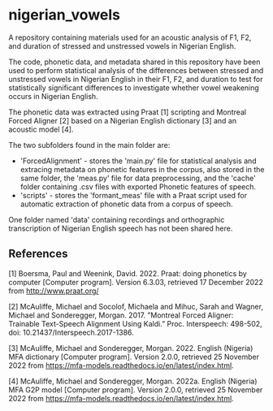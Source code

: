 # nigerian_vowels
A repository containing materials used for an acoustic analysis of F1, F2, and duration of stressed and unstressed vowels in Nigerian English. 

The code, phonetic data, and metadata shared in this repository have been used to perform statistical analysis of the differences between stressed and unstressed vowels in Nigerian English in their F1, F2, and duration to test for statistically significant differences to investigate whether vowel weakening occurs in Nigerian English. 

The phonetic data was extracted using Praat [1] scripting and Montreal Forced Aligner [2] based on a Nigerian English dictionary [3] and an acoustic model [4].

The two subfolders found in the main folder are:

* 'ForcedAlignment' - stores the 'main.py' file for statistical analysis and extracing metadata on phonetic features in the corpus, also stored in the same folder, the 'meas.py' file for data preprocessing, and the 'cache' folder containing .csv files with exported Phonetic features of speech. 
* 'scripts' - stores the 'formant_meas' file with a Praat script used for automatic extraction of phonetic data from a corpus of speech.

One folder named 'data' containing recordings and orthographic transcription of Nigerian English speech has not been shared here.

## References
<a id="1">[1]</a> 
Boersma, Paul and Weenink, David. 2022. 
Praat: doing phonetics by computer [Computer program]. Version 6.3.03, retrieved 17 December 2022 from http://www.praat.org/

<a id="2">[2]</a> 
McAuliffe, Michael and Socolof, Michaela and Mihuc, Sarah and Wagner, Michael and Sonderegger, Morgan. 2017. 
”Montreal Forced Aligner: Trainable Text-Speech Alignment Using Kaldi.” 
Proc. Interspeech: 498-502, doi: 10.21437/Interspeech.2017-1386.

<a id="3">[3]</a> 
McAuliffe, Michael and Sonderegger, Morgan. 2022. 
English (Nigeria) MFA dictionary [Computer program]. Version 2.0.0, retrieved 25 November 2022 from https://mfa-models.readthedocs.io/en/latest/index.html.

<a id="4">[4]</a> 
McAuliffe, Michael and Sonderegger, Morgan. 2022a. 
English (Nigeria) MFA G2P model [Computer program]. Version 2.0.0, retrieved 25 November 2022 from https://mfa-models.readthedocs.io/en/latest/index.html.



